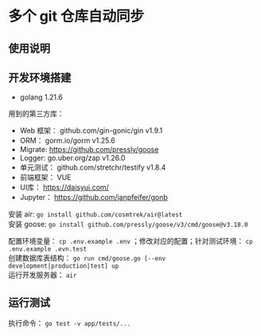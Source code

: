 # 多个 git 仓库自动同步
## 使用说明


## 开发环境搭建
  * golang 1.21.6

用到的第三方库：
  * Web 框架： github.com/gin-gonic/gin v1.9.1
  * ORM： gorm.io/gorm v1.25.6
  * Migrate: https://github.com/pressly/goose
  * Logger: go.uber.org/zap v1.26.0
  * 单元测试： github.com/stretchr/testify v1.8.4
  * 前端框架： VUE
  * UI库： https://daisyui.com/
  * Jupyter： https://github.com/janpfeifer/gonb

安装 air: `go install github.com/cosmtrek/air@latest`  
安装 goose: `go install github.com/pressly/goose/v3/cmd/goose@v3.18.0`  

配置环境变量： `cp .env.example .env` ；修改对应的配置；针对测试环境： `cp .env.example .evn.test`  
创建数据库表结构： `go run cmd/goose.go [--env development|production|test] up `  
运行开发服务器： `air`  

## 运行测试
执行命令： `go test -v app/tests/...`

